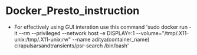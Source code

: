 # Docker_Presto_instruction


* For effectively using GUI interation use this command
'sudo docker run -it --rm  --privileged --network host -e DISPLAY=:1 --volume="/tmp/.X11-unix:/tmp/.X11-unix:rw" --name aditya(container_name) cirapulsarsandtransients/psr-search /bin/bash'
